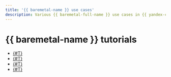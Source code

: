 ```yaml
---
title: '{{ baremetal-name }} use cases'
description: Various {{ baremetal-full-name }} use cases in {{ yandex-cloud }}.
---
```


# {{ baremetal-name }} tutorials

* [{#T}](./backup-baremetal.md)
* [{#T}](./bms-vrf-routing.md)
* [{#T}](./bms-simple-subnet.md)
* [{#T}](./bm-vrf-and-vpc-interconnect.md)